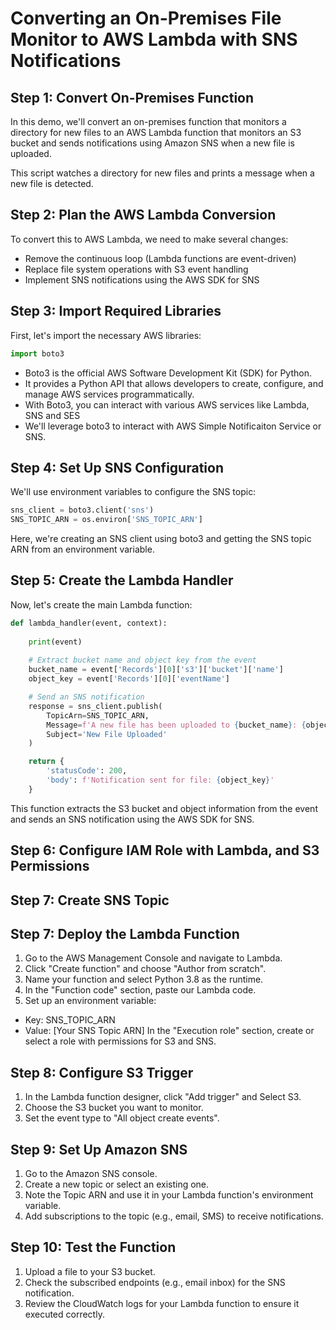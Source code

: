 # Converting an On-Premises File Monitor to AWS Lambda with SNS Notifications

## Step 1: Convert On-Premises Function
In this demo, we'll convert an on-premises function that monitors a directory for new files to an AWS Lambda function that monitors an S3 bucket and sends notifications using Amazon SNS when a new file is uploaded.



This script watches a directory for new files and prints a message when a new file is detected.

## Step 2: Plan the AWS Lambda Conversion
To convert this to AWS Lambda, we need to make several changes:
- Remove the continuous loop (Lambda functions are event-driven)
- Replace file system operations with S3 event handling
- Implement SNS notifications using the AWS SDK for SNS

## Step 3: Import Required Libraries
First, let's import the necessary AWS libraries:
```python
import boto3
```

- Boto3 is the official AWS Software Development Kit (SDK) for Python. 
- It provides a Python API that allows developers to create, configure, and manage AWS services programmatically. 
- With Boto3, you can interact with various AWS services like Lambda, SNS and SES 
- We'll leverage boto3 to interact with AWS Simple Notificaiton Service or SNS.

## Step 4: Set Up SNS Configuration
We'll use environment variables to configure the SNS topic:
```python
sns_client = boto3.client('sns')
SNS_TOPIC_ARN = os.environ['SNS_TOPIC_ARN']
```

Here, we're creating an SNS client using boto3 and getting the SNS topic ARN from an environment variable.

## Step 5: Create the Lambda Handler
Now, let's create the main Lambda function:

```python
def lambda_handler(event, context):
    
    print(event)
    
    # Extract bucket name and object key from the event
    bucket_name = event['Records'][0]['s3']['bucket']['name']
    object_key = event['Records'][0]['eventName']

    # Send an SNS notification
    response = sns_client.publish(
        TopicArn=SNS_TOPIC_ARN,
        Message=f'A new file has been uploaded to {bucket_name}: {object_key}',
        Subject='New File Uploaded'
    )

    return {
        'statusCode': 200,
        'body': f'Notification sent for file: {object_key}'
    }
```

This function extracts the S3 bucket and object information from the event and sends an SNS notification using the AWS SDK for SNS.

## Step 6: Configure IAM Role with Lambda, and S3 Permissions

## Step 7: Create SNS Topic 


## Step 7: Deploy the Lambda Function
  1. Go to the AWS Management Console and navigate to Lambda.
  2. Click "Create function" and choose "Author from scratch".
  3. Name your function and select Python 3.8 as the runtime.
  4. In the "Function code" section, paste our Lambda code.
  5. Set up an environment variable:
  - Key: SNS_TOPIC_ARN
  - Value: [Your SNS Topic ARN]
In the "Execution role" section, create or select a role with permissions for S3 and SNS.

## Step 8: Configure S3 Trigger
  1. In the Lambda function designer, click "Add trigger" and Select S3.
  2. Choose the S3 bucket you want to monitor.
  3. Set the event type to "All object create events".

## Step 9: Set Up Amazon SNS
  1. Go to the Amazon SNS console.
  2. Create a new topic or select an existing one.
  3. Note the Topic ARN and use it in your Lambda function's environment variable.
  4. Add subscriptions to the topic (e.g., email, SMS) to receive notifications.

## Step 10: Test the Function
1. Upload a file to your S3 bucket.
2. Check the subscribed endpoints (e.g., email inbox) for the SNS notification.
3. Review the CloudWatch logs for your Lambda function to ensure it executed correctly.

